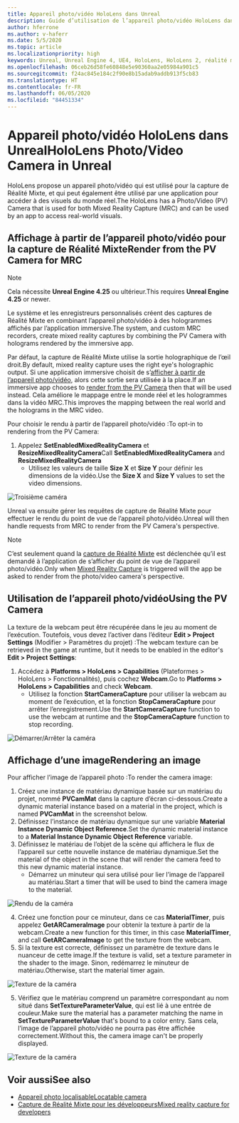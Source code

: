 ```yaml
---
title: Appareil photo/vidéo HoloLens dans Unreal
description: Guide d’utilisation de l’appareil photo/vidéo HoloLens dans Unreal
author: hferrone
ms.author: v-haferr
ms.date: 5/5/2020
ms.topic: article
ms.localizationpriority: high
keywords: Unreal, Unreal Engine 4, UE4, HoloLens, HoloLens 2, réalité mixte, développement, fonctionnalités, documentation, guides, hologrammes, caméra, appareil photo/vidéo, capture de Réalité Mixte
ms.openlocfilehash: 06ceb26d58fe60848e5e90360aa2e05984a901c5
ms.sourcegitcommit: f24ac845e184c2f90e8b15adab9addb913f5cb83
ms.translationtype: HT
ms.contentlocale: fr-FR
ms.lasthandoff: 06/05/2020
ms.locfileid: "84451334"
---
```

# <a name="hololens-photovideo-camera-in-unreal"></a><span data-ttu-id="1c757-104">Appareil photo/vidéo HoloLens dans Unreal</span><span class="sxs-lookup"><span data-stu-id="1c757-104">HoloLens Photo/Video Camera in Unreal</span></span>

<span data-ttu-id="1c757-105">HoloLens propose un appareil photo/vidéo qui est utilisé pour la capture de Réalité Mixte, et qui peut également être utilisé par une application pour accéder à des visuels du monde réel.</span><span class="sxs-lookup"><span data-stu-id="1c757-105">The HoloLens has a Photo/Video (PV) Camera that is used for both Mixed Reality Capture (MRC) and can be used by an app to access real-world visuals.</span></span>

## <a name="render-from-the-pv-camera-for-mrc"></a><span data-ttu-id="1c757-106">Affichage à partir de l’appareil photo/vidéo pour la capture de Réalité Mixte</span><span class="sxs-lookup"><span data-stu-id="1c757-106">Render from the PV Camera for MRC</span></span>

> [!NOTE]
> <span data-ttu-id="1c757-107">Cela nécessite **Unreal Engine 4.25** ou ultérieur.</span><span class="sxs-lookup"><span data-stu-id="1c757-107">This requires **Unreal Engine 4.25** or newer.</span></span>

<span data-ttu-id="1c757-108">Le système et les enregistreurs personnalisés créent des captures de Réalité Mixte en combinant l’appareil photo/vidéo à des hologrammes affichés par l’application immersive.</span><span class="sxs-lookup"><span data-stu-id="1c757-108">The system, and custom MRC recorders, create mixed reality captures by combining the PV Camera with holograms rendered by the immersive app.</span></span>

<span data-ttu-id="1c757-109">Par défaut, la capture de Réalité Mixte utilise la sortie holographique de l’œil droit.</span><span class="sxs-lookup"><span data-stu-id="1c757-109">By default, mixed reality capture uses the right eye's holographic output.</span></span> <span data-ttu-id="1c757-110">Si une application immersive choisit de s’[afficher à partir de l’appareil photo/vidéo](mixed-reality-capture-for-developers.md#render-from-the-pv-camera-opt-in), alors cette sortie sera utilisée à la place.</span><span class="sxs-lookup"><span data-stu-id="1c757-110">If an immersive app chooses to [render from the PV Camera](mixed-reality-capture-for-developers.md#render-from-the-pv-camera-opt-in) then that will be used instead.</span></span> <span data-ttu-id="1c757-111">Cela améliore le mappage entre le monde réel et les hologrammes dans la vidéo MRC.</span><span class="sxs-lookup"><span data-stu-id="1c757-111">This improves the mapping between the real world and the holograms in the MRC video.</span></span>

<span data-ttu-id="1c757-112">Pour choisir le rendu à partir de l’appareil photo/vidéo :</span><span class="sxs-lookup"><span data-stu-id="1c757-112">To opt-in to rendering from the PV Camera:</span></span>

1. <span data-ttu-id="1c757-113">Appelez **SetEnabledMixedRealityCamera** et **ResizeMixedRealityCamera**</span><span class="sxs-lookup"><span data-stu-id="1c757-113">Call **SetEnabledMixedRealityCamera** and **ResizeMixedRealityCamera**</span></span>
    * <span data-ttu-id="1c757-114">Utilisez les valeurs de taille **Size X** et **Size Y** pour définir les dimensions de la vidéo.</span><span class="sxs-lookup"><span data-stu-id="1c757-114">Use the **Size X** and **Size Y** values to set the video dimensions.</span></span>

![Troisième caméra](images/unreal-camera-3rd.PNG)

<span data-ttu-id="1c757-116">Unreal va ensuite gérer les requêtes de capture de Réalité Mixte pour effectuer le rendu du point de vue de l’appareil photo/vidéo.</span><span class="sxs-lookup"><span data-stu-id="1c757-116">Unreal will then handle requests from MRC to render from the PV Camera's perspective.</span></span>

> [!NOTE]
> <span data-ttu-id="1c757-117">C’est seulement quand la [capture de Réalité Mixte](mixed-reality-capture.md) est déclenchée qu’il est demandé à l’application de s’afficher du point de vue de l’appareil photo/vidéo.</span><span class="sxs-lookup"><span data-stu-id="1c757-117">Only when [Mixed Reality Capture](mixed-reality-capture.md) is triggered will the app be asked to render from the photo/video camera's perspective.</span></span>

## <a name="using-the-pv-camera"></a><span data-ttu-id="1c757-118">Utilisation de l’appareil photo/vidéo</span><span class="sxs-lookup"><span data-stu-id="1c757-118">Using the PV Camera</span></span>

<span data-ttu-id="1c757-119">La texture de la webcam peut être récupérée dans le jeu au moment de l’exécution. Toutefois, vous devez l’activer dans l’éditeur **Edit > Project Settings** (Modifier > Paramètres du projet) :</span><span class="sxs-lookup"><span data-stu-id="1c757-119">The webcam texture can be retrieved in the game at runtime, but it needs to be enabled in the editor's **Edit > Project Settings**:</span></span>
1. <span data-ttu-id="1c757-120">Accédez à **Platforms > HoloLens > Capabilities** (Plateformes > HoloLens > Fonctionnalités), puis cochez **Webcam**.</span><span class="sxs-lookup"><span data-stu-id="1c757-120">Go to **Platforms > HoloLens > Capabilities** and check **Webcam**.</span></span>
    * <span data-ttu-id="1c757-121">Utilisez la fonction **StartCameraCapture** pour utiliser la webcam au moment de l’exécution, et la fonction **StopCameraCapture** pour arrêter l’enregistrement.</span><span class="sxs-lookup"><span data-stu-id="1c757-121">Use the **StartCameraCapture** function to use the webcam at runtime and the **StopCameraCapture** function to stop recording.</span></span>

![Démarrer/Arrêter la caméra](images/unreal-camera-startstop.PNG)

## <a name="rendering-an-image"></a><span data-ttu-id="1c757-123">Affichage d’une image</span><span class="sxs-lookup"><span data-stu-id="1c757-123">Rendering an image</span></span>
<span data-ttu-id="1c757-124">Pour afficher l’image de l’appareil photo :</span><span class="sxs-lookup"><span data-stu-id="1c757-124">To render the camera image:</span></span>
1. <span data-ttu-id="1c757-125">Créez une instance de matériau dynamique basée sur un matériau du projet, nommé **PVCamMat** dans la capture d’écran ci-dessous.</span><span class="sxs-lookup"><span data-stu-id="1c757-125">Create a dynamic material instance based on a material in the project, which is named **PVCamMat** in the screenshot below.</span></span>  
2. <span data-ttu-id="1c757-126">Définissez l’instance de matériau dynamique sur une variable **Material Instance Dynamic Object Reference**.</span><span class="sxs-lookup"><span data-stu-id="1c757-126">Set the dynamic material instance to a **Material Instance Dynamic Object Reference** variable.</span></span>  
3. <span data-ttu-id="1c757-127">Définissez le matériau de l’objet de la scène qui affichera le flux de l’appareil sur cette nouvelle instance de matériau dynamique.</span><span class="sxs-lookup"><span data-stu-id="1c757-127">Set the material of the object in the scene that will render the camera feed to this new dynamic material instance.</span></span>
    * <span data-ttu-id="1c757-128">Démarrez un minuteur qui sera utilisé pour lier l’image de l’appareil au matériau.</span><span class="sxs-lookup"><span data-stu-id="1c757-128">Start a timer that will be used to bind the camera image to the material.</span></span> 

![Rendu de la caméra](images/unreal-camera-render.PNG)

4. <span data-ttu-id="1c757-130">Créez une fonction pour ce minuteur, dans ce cas **MaterialTimer**, puis appelez **GetARCameraImage** pour obtenir la texture à partir de la webcam.</span><span class="sxs-lookup"><span data-stu-id="1c757-130">Create a new function for this timer, in this case **MaterialTimer**, and call **GetARCameraImage** to get the texture from the webcam.</span></span>  
5. <span data-ttu-id="1c757-131">Si la texture est correcte, définissez un paramètre de texture dans le nuanceur de cette image.</span><span class="sxs-lookup"><span data-stu-id="1c757-131">If the texture is valid, set a texture parameter in the shader to the image.</span></span>  <span data-ttu-id="1c757-132">Sinon, redémarrez le minuteur de matériau.</span><span class="sxs-lookup"><span data-stu-id="1c757-132">Otherwise, start the material timer again.</span></span> 

![Texture de la caméra](images/unreal-camera-texture.PNG)

5. <span data-ttu-id="1c757-134">Vérifiez que le matériau comprend un paramètre correspondant au nom situé dans **SetTextureParameterValue**, qui est lié à une entrée de couleur.</span><span class="sxs-lookup"><span data-stu-id="1c757-134">Make sure the material has a parameter matching the name in **SetTextureParameterValue** that's bound to a color entry.</span></span> <span data-ttu-id="1c757-135">Sans cela, l’image de l’appareil photo/vidéo ne pourra pas être affichée correctement.</span><span class="sxs-lookup"><span data-stu-id="1c757-135">Without this, the camera image can't be properly displayed.</span></span>

![Texture de la caméra](images/unreal-camera-material.PNG)

## <a name="see-also"></a><span data-ttu-id="1c757-137">Voir aussi</span><span class="sxs-lookup"><span data-stu-id="1c757-137">See also</span></span>
* [<span data-ttu-id="1c757-138">Appareil photo localisable</span><span class="sxs-lookup"><span data-stu-id="1c757-138">Locatable camera</span></span>](locatable-camera.md)
* [<span data-ttu-id="1c757-139">Capture de Réalité Mixte pour les développeurs</span><span class="sxs-lookup"><span data-stu-id="1c757-139">Mixed reality capture for developers</span></span>](mixed-reality-capture-for-developers.md)
